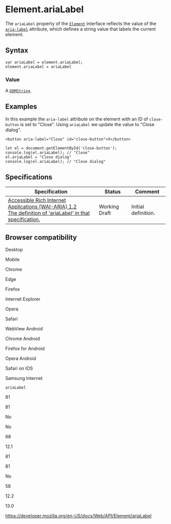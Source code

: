 Element.ariaLabel
=================

The `ariaLabel` property of the [`Element`](../element) interface reflects the value of the [`aria-label`](https://developer.mozilla.org/en-US/docs/Web/Accessibility/ARIA/ARIA_Techniques/Using_the_aria-label_attribute) attribute, which defines a string value that labels the current element.

Syntax
------

    var ariaLabel = element.ariaLabel;
    element.ariaLabel = ariaLabel

### Value

A [`DOMString`](../domstring).

Examples
--------

In this example the `aria-label` attribute on the element with an ID of `close-button` is set to "Close". Using `ariaLabel` we update the value to "Close dialog".

    <button aria-label="Close" id="close-button">X</button>

    let el = document.getElementById('close-button');
    console.log(el.ariaLabel); // "Close"
    el.ariaLabel = "Close dialog"
    console.log(el.ariaLabel); // "Close dialog"

Specifications
--------------

<table><thead><tr class="header"><th>Specification</th><th>Status</th><th>Comment</th></tr></thead><tbody><tr class="odd"><td><a href="https://www.w3.org/TR/wai-aria-1.2/#dom-ariamixin-arialabel">Accessible Rich Internet Applications (WAI-ARIA) 1.2<br />
<span class="small">The definition of 'ariaLabel' in that specification.</span></a></td><td><span class="spec-wd">Working Draft</span></td><td>Initial definition.</td></tr></tbody></table>

Browser compatibility
---------------------

Desktop

Mobile

Chrome

Edge

Firefox

Internet Explorer

Opera

Safari

WebView Android

Chrome Android

Firefox for Android

Opera Android

Safari on IOS

Samsung Internet

`ariaLabel`

81

81

No

No

68

12.1

81

81

No

58

12.2

13.0

<a href="https://developer.mozilla.org/en-US/docs/Web/API/Element/ariaLabel" class="_attribution-link">https://developer.mozilla.org/en-US/docs/Web/API/Element/ariaLabel</a>
